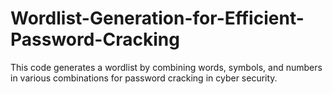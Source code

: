 # Wordlist-Generation-for-Efficient-Password-Cracking
This code generates a wordlist by combining words, symbols, and numbers in various combinations for password cracking in cyber security.
